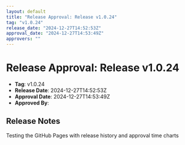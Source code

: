 ```yaml
---
layout: default
title: "Release Approval: Release v1.0.24"
tag: "v1.0.24"
release_date: "2024-12-27T14:52:53Z"
approval_date: "2024-12-27T14:53:49Z"
approvers: ""
---
```


# Release Approval: Release v1.0.24

- **Tag**: v1.0.24
- **Release Date**: 2024-12-27T14:52:53Z
- **Approval Date**: 2024-12-27T14:53:49Z
- **Approved By**: 

## Release Notes
Testing the GitHub Pages with release history and approval time charts